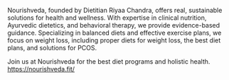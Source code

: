 Nourishveda, founded by Dietitian Riyaa Chandra, offers real, sustainable solutions for health and wellness. With expertise in clinical nutrition, Ayurvedic dietetics, and behavioral therapy, we provide evidence-based guidance. Specializing in balanced diets and effective exercise plans, we focus on weight loss, including proper diets for weight loss, the best diet plans, and solutions for PCOS. 

Join us at Nourishveda for the best diet programs and holistic health.
https://nourishveda.fit/
